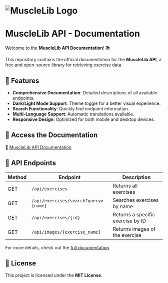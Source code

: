 # ![MuscleLib Logo](https://musclelib.vercel.app/images/logo.png)

# MuscleLib API - Documentation  

Welcome to the **MuscleLib API Documentation**! 📚  

This repository contains the official documentation for the **MuscleLib API**, a free and open-source library for retrieving exercise data.  

## 🌟 Features  

- **Comprehensive Documentation**: Detailed descriptions of all available endpoints.  
- **Dark/Light Mode Support**: Theme toggle for a better visual experience.  
- **Search Functionality**: Quickly find endpoint information.  
- **Multi-Language Support**: Automatic translations available.  
- **Responsive Design**: Optimized for both mobile and desktop devices.  

## 🚀 Access the Documentation  

📌 [MuscleLib API Documentation](https://libapi.vercel.app/page/docs.html)  

## 📌 API Endpoints  

| Method | Endpoint                      | Description |
|--------|--------------------------------|-------------|
| GET    | `/api/exercises`              | Returns all exercises |
| GET    | `/api/exercises/search?query={name}` | Searches exercises by name |
| GET    | `/api/exercises/{id}`         | Returns a specific exercise by ID |
| GET    | `/api/images/{exercise_name}` | Returns images of the exercise |

For more details, check out the [full documentation](https://libapi.vercel.app/page/docs).  

## 📄 License  

This project is licensed under the **MIT License**.  